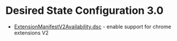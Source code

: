 # Desired State Configuration 3.0

- [ExtensionManifestV2Availability.dsc](https://developer.chrome.com/docs/extensions/develop/migrate/mv2-deprecation-timeline) - enable support for chrome extensions V2